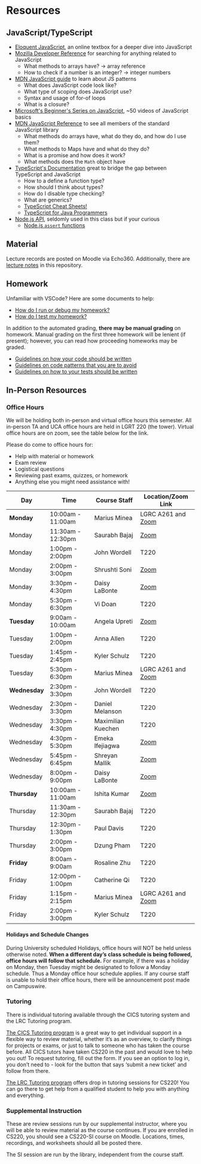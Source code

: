 # Resources

## JavaScript/TypeScript

- [Eloquent JavaScript](https://eloquentjavascript.net/), an online textbox for a deeper dive into JavaScript
- [Mozilla Developer Reference](https://developer.mozilla.org/) for searching for anything related to JavaScript
  - What methods to arrays have? -> array reference
  - How to check if a number is an integer? -> integer numbers
- [MDN JavaScript guide](https://developer.mozilla.org/en-US/docs/Web/JavaScript/Guide) to learn about JS patterns
  - What does JavaScript code look like?
  - What type of scoping does JavaScript use?
  - Syntax and usage of for-of loops
  - What is a closure?
- [Microsoft's Beginner's Series on JavaScript](https://learn.microsoft.com/en-us/shows/beginners-series-to-javascript/?wt.mc_id=javascript-29163-cxa), ~50 videos of JavaScript basics
- [MDN JavaScript Reference](https://developer.mozilla.org/en-US/docs/Web/JavaScript/Reference) to see all members of the standard JavaScript library
  - What methods do arrays have, what do they do, and how do I use them?
  - What methods to Maps have and what do they do?
  - What is a promise and how does it work?
  - What methods does the `Math` object have
- [TypeScript's Documentation](https://www.typescriptlang.org/docs/) great to bridge the gap between TypeScript and JavaScript
  - How to a define a function type?
  - How should I think about types?
  - How do I disable type checking?
  - What are generics?
  - [TypeScript Cheat Sheets!](https://www.typescriptlang.org/cheatsheets)
  - [TypeScript for Java Programmers](https://www.typescriptlang.org/docs/handbook/typescript-in-5-minutes-oop.html)
- [Node.js API](https://nodejs.org/api/), seldomly used in this class but if your curious
  - [Node.js `assert` functions](https://nodejs.org/api/assert.html)

## Material

Lecture records are posted on Moodle via Echo360. Additionally, there are [lecture notes](../materials/README.md) in this repository.

## Homework

Unfamiliar with VSCode? Here are some documents to help:

- [How do I run or debug my homework?](./homework/RUNNING_AND_DEBUGGING.md)
- [How do I test my homework?](./homework/TESTING.md)

In addition to the automated grading, **there may be manual grading** on homework. Manual grading on the first three homework will be lenient (if present); however, you can read how proceeding homeworks may be graded.

- [Guidelines on how your code should be written](../guidelines/CODING.md)
- [Guidelines on code patterns that you are to avoid](../guidelines/BAD_PRACTICES.md)
- [Guidelines on how to your tests should be written](../guidelines/TESTING.md)

## In-Person Resources

### Office Hours

We will be holding both in-person and virtual office hours this semester. All in-person TA and UCA office hours are held in LGRT 220 (the tower). Virtual office hours are on zoom, see the table below for the link.

Please do come to office hours for:

- Help with material or homework
- Exam review
- Logistical questions
- Reviewing past exams, quizzes, or homework
- Anything else you might need assistance with!

| Day           | Time              | Course Staff       | Location/Zoom Link                                                |
| ------------- | ----------------- | ------------------ | ----------------------------------------------------------------- |
| **Monday**    | 10:00am - 11:00am | Marius Minea       | LGRC A261 and [Zoom](https://umass-amherst.zoom.us/j/92493044446)
| Monday        | 11:30am - 12:30pm | Saurabh Bajaj      | [Zoom](https://umass-amherst.zoom.us/j/99759006093)               |
| Monday        | 1:00pm - 2:00pm   | John Wordell       | T220                                                              |
| Monday        | 2:00pm - 3:00pm   | Shrushti Soni      | [Zoom](https://umass-amherst.zoom.us/j/93890755969)               |
| Monday        | 3:30pm - 4:30pm   | Daisy LaBonte      | [Zoom](https://umass-amherst.zoom.us/j/6286340706)                |
| Monday        | 5:30pm - 6:30pm   | Vi Doan            | T220                                                              |
| **Tuesday**   | 9:00am - 10:00am  | Angela Upreti      | [Zoom](https://umass-amherst.zoom.us/j/98762553166)               |
| Tuesday       | 1:00pm - 2:00pm   | Anna Allen         | T220                                                              |
| Tuesday       | 1:45pm - 2:45pm   | Kyler Schulz       | T220                                                              |
| Tuesday       | 5:30pm - 6:30pm   | Marius Minea       | LGRC A261 and [Zoom](https://umass-amherst.zoom.us/j/92493044446) |
| **Wednesday** | 2:30pm - 3:30pm   | John Wordell       | T220                                                              |
| Wednesday     | 2:30pm - 3:30pm   | Daniel Melanson    | T220                                                              |
| Wednesday     | 3:30pm - 4:30pm   | Maximilian Kuechen | T220                                                              |
| Wednesday     | 4:30pm - 5:30pm   | Emeka Ifejiagwa    | [Zoom](https://umass-amherst.zoom.us/j/3476472584)                |
| Wednesday     | 5:45pm - 6:45pm   | Shreyan Mallik     | [Zoom](https://umass-amherst.zoom.us/j/4786826178)                |
| Wednesday     | 8:00pm - 9:00pm   | Daisy LaBonte      | [Zoom](https://umass-amherst.zoom.us/j/6286340706)                |
| **Thursday**  | 10:00am - 11:00am | Ishita Kumar       | [Zoom](https://umass-amherst.zoom.us/j/94063306225)               |
| Thursday      | 11:30am - 12:30pm | Saurabh Bajaj      | T220                                                              |
| Thursday      | 12:30pm - 1:30pm  | Paul Davis         | T220                                                              |
| Thursday      | 2:00pm - 3:00pm   | Dzung Pham         | T220                                                              |
| **Friday**    | 8:00am - 9:00am   | Rosaline Zhu       | T220                                                              |
| Friday        | 12:00pm - 1:00pm  | Catherine Qi       | T220                                                              |
| Friday        | 1:15pm - 2:15pm   | Marius Minea       | LGRC A261 and [Zoom](https://umass-amherst.zoom.us/j/92493044446) |
| Friday        | 2:00pm - 3:00pm   | Kyler Schulz       | T220                                                              |

#### Holidays and Schedule Changes

During University scheduled Holidays, office hours will NOT be held unless otherwise noted. **When a different day’s class schedule is being followed, office hours will follow that schedule.** For example, if there was a holiday on Monday, then Tuesday might be designated to follow a Monday schedule. Thus a Monday office hour schedule applies. If any course staff is unable to hold their office hours, there will be announcement post made on Campuswire.

### Tutoring

There is individual tutoring available through the CICS tutoring system and the LRC Tutoring program.

[The CICS Tutoring program](https://cicstutoring.freshdesk.com/support/tickets/new) is a great way to get individual support in a flexible way to review material, whether it’s as an overview, to clarify things for projects or exams, or just to talk to someone who has taken the course before. All CICS tutors have taken CS220 in the past and would love to help you out! To request tutoring, fill out the form. If you see an option to log in, you don’t need to - look for the button that says ‘submit a new ticket’ and follow from there.

[The LRC Tutoring program](https://www.umass.edu/lrc/) offers drop in tutoring sessions for CS220! You can go there to get help from a qualified student to help you with anything and everything.

### Supplemental Instruction

These are review sessions run by our supplemental instructor, where you will be able to review material as the course continues. If you are enrolled in CS220, you should see a CS220-SI course on Moodle. Locations, times, recordings, and worksheets should all be posted there.

The SI session are run by the library, independent from the course staff.
